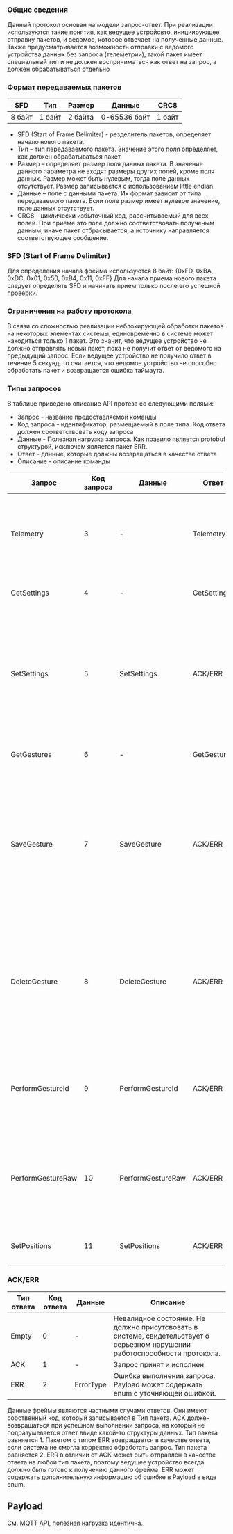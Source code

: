 ### Общие сведения

Данный протокол основан на модели запрос-ответ. При реализации используются такие понятия, как ведущее устройсвто, инициирующее отправку пакетов, и ведомое, которое отвечает на полученные данные. Также предусматривается возможность отправки с ведомого устройства данных без запроса (телеметрии), такой пакет имеет специальный тип и не должен восприниматься как ответ на запрос, а должен обрабатываться отдельно

### Формат передаваемых пакетов

|SFD| Тип | Размер | Данные | CRC8 |
|--|--|--|--|--
|8 байт|1 байт | 2 байта | 0-65536 байт|1 байт|
- SFD (Start of Frame Delimiter) - резделитель пакетов, определяет начало нового пакета.
- Тип – тип передаваемого пакета. Значение этого поля определяет, как должен обрабатываться пакет.
-	Размер – определяет размер поля данных пакета. В значение данного параметра не входят размеры других полей, кроме поля данных. Размер может быть нулевым, тогда поле данных отсутствует. Размер записывается с использованием little endian.
-	Данные – поле с данными пакета. Их формат зависит от типа передаваемого пакета. Если поле размер имеет нулевое значение, поле данных отсутствует.
-	CRC8 – циклически избыточный код, рассчитываемый для всех полей. При приёме это поле должно соответствовать полученым данным, иначе пакет отбрасывается, а источнику направляется соответствующее сообщение.

### SFD (Start of Frame Delimiter)
Для определения начала фрейма используются 8 байт:
{0xFD, 0xBA, 0xDC, 0x01, 0x50, 0xB4, 0x11, 0xFF}
Для начала приема нового пакета следует определять SFD и начинать прием только после его успешной проверки.

### Ограничения на работу протокола
В связи со сложностью реализации неблокирующей обработки пакетов на некоторых элементах системы, единовременно в системе может находиться только 1 пакет. Это значит, что ведущее устройство не должно отправлять новый пакет, пока не получит ответ  от ведомого на предыдущий запрос. Если ведущее устройство не получило ответ в течение 5 секунд, то считается, что ведомое устройство не способно обработать пакет и возвращается ошибка таймаута.

### Типы запросов
В таблице приведено описание API протеза со следующими полями:
- Запрос - название предоставляемой команды
- Код запроса - идентификатор, размещаемый в поле типа. Код ответа должен соответствовать коду запроса
- Данные - Полезная нагрузка запроса. Как правило является protobuf структурой, исключем является пакет ERR.
- Ответ - дпнные, которые должны возвращаться в качестве ответа
- Описание - описание команды

|Запрос|Код запроса|Данные|Ответ|Описание|
|---|---|---|---|---|
|Telemetry|3|-|Telemetry|Телеметрия протеза. Содержит актульную информацию о системе. Обновляется минимум раз в секунду.|
|GetSettings|4|-|GetSettings|Топик хранит текущую конфигурацию протеза.|
|SetSettings|5|SetSettings|ACK/ERR|Выполнить конфигурацию протеза. После успешного завершения данные в топике **GetSettings** будут обновлены, а в телеметрии будет слаться новое состояния.|
|GetGestures|6|-|GetGestures|Актуальные жесты, хранимые на протезе.|
|SaveGesture|7|SaveGesture|ACK/ERR|Выполнить сохранение/обновление жеста протеза. После успешного завершения данные в топике **GetGestures** будут обновлены, а в телеметрии будет слаться новое время синхронизации.|
|DeleteGesture|8|DeleteGesture|ACK/ERR|Выполнить удаление жеста протеза. После успешного завершения данные в топике **GetGestures** будут обновлены, а в телеметрии будет слаться новое время синхронизации.|
|PerformGestureId|9|PerformGestureId|ACK/ERR|Выполнить жест по id. В телеметрии в поле Gesture будет установлено id жеста при успешном поиске по id.|
|PerformGestureRaw|10|PerformGestureRaw|ACK/ERR|Выполнить жест, который не сохранен в системе. В телеметрии в поле Gesture будет установлено id жеста, который был отправлен на исполнение.|
|SetPositions|11|SetPositions|ACK/ERR|Установить положения пальцев протеза.|

### ACK/ERR
|Тип ответа|Код ответа|Данные|Описание|
|---|---|---|---|
|Empty|0|-|Невалидное состояние. Не должно присутсвовать в системе, свидетельствует о серьезном нарушении работоспособности протокола.|
|ACK|1|-|Запрос принят и исполнен.|
|ERR|2|ErrorType|Ошибка выполнения запроса. Payload может содержать enum с уточняющей ошибкой.|

Данные фреймы являются частными случами ответов. Они имеют собственный код, который записывается в Тип пакета. ACK должен возвращаться при успешном выполнении запроса, на который не подразумевается ответ ввиде какой-то структуры данных. Тип пакета равняется 1.
Пакетом с типом ERR возвращается в качестве ответа, если система не смогла корректно обработать запрос. Тип пакета равняется 2. ERR в отличии от ACK может быть отправлен в качестве ответа на любой тип пакета, поэтому ведущее устройство всегда должно быть готово к получению данного фрейма. ERR может содержать дополнительную информацию об ошибке в Payload в виде enum.

## Payload

См. [MQTT API](https://github.com/paulrozhkin/handcontrol-documentation/blob/master/api.md), полезная нагрузка идентична.

